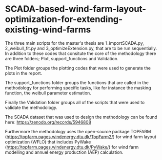 # SCADA-based-wind-farm-layout-optimization-for-extending-existing-wind-farms

The three main scripts for the master's thesis are 1_importSCADA.py, 2_weibull_fit.py and 3_optimizeExtension.py, that are to be run sequentially.
In addition to these codes that consitute the core of the methodology there are three folders; Plot, support_functions and Validation.

The Plot folder groups the plotting codes that were used to generate the plots in the report.

The support_functions folder groups the functions that are called in the methodology for performing specific tasks, like for instance the masking function, the weibull parameter estimation.

Finally the Validation folder groups all of the scripts that were used to validate the methodology.

The SCADA dataset that was used to design the methodology can be found here: https://zenodo.org/records/5946808

Furthermore the methodology uses the open-source package TOPFARM (https://topfarm.pages.windenergy.dtu.dk/TopFarm2/) for wind farm layout optimization (WFLO) that includes PyWake (https://topfarm.pages.windenergy.dtu.dk/PyWake/) for wind farm modelling and annuel energy production (AEP) calculation.
